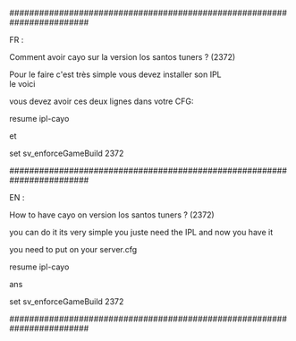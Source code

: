 ########################################################################
                                                                       
FR :                                                                   
                                                                       
Comment avoir cayo sur la version los santos tuners ? (2372)           
                                                                       
Pour le faire c'est très simple vous devez installer son IPL            
le voici                                                               
                                                                       
vous devez avoir ces deux lignes dans votre CFG:                       

resume ipl-cayo

et                                                                     

set sv_enforceGameBuild 2372 

########################################################################

EN :

How to have cayo on version los santos tuners ? (2372)

you can do it its very simple you juste need the IPL
and now you have it 

you need to put on your server.cfg

resume ipl-cayo

ans

set sv_enforceGameBuild 2372 

########################################################################
